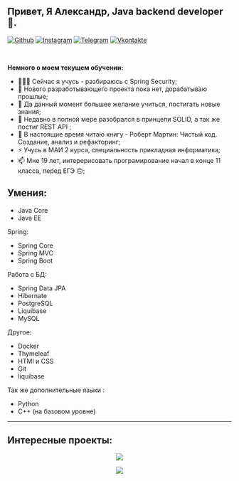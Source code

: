 ## Привет, Я Александр, Java backend developer 🚀.


[![Github](https://img.shields.io/badge/-Github-000?style=flat&logo=Github&logoColor=white)](https://github.com/bityta)
[![Instagram](https://img.shields.io/badge/-Instagram-c13584?style=flat&labelColor=c13584&logo=instagram&logoColor=white)](https://www.instagram.com/bityta/)
[![Telegram](https://img.shields.io/badge/-telegram-red?color=white&logo=telegram&logoColor=black)](https://t.me/bityta)
[![Vkontakte](https://img.shields.io/badge/-Vkontakte-090909?style=for-the-badge&logo=Vk&logoColor=4F7DB3)](https://vk.com/bityta)

&nbsp;

**Немного о моем текущем обучении:**


- 👨🏽‍💻 Сейчас я учусь - разбираюсь с Spring Security;
- 🌱 Нового разработывающего проекта пока нет, дорабатываю прошлые; 
- 👯 Да данный момент большее желание учиться, постигать новые знания;
- 🤔 Недавно в полной мере разобрался в принцепи SOLID, а так же постиг REST API ;
- 💬 В настоящие время читаю книгу - Роберт Мартин: Чистый код. Создание, анализ и рефакторинг;
- ⚡️ Учусь в МАИ 2 курса, специальность прикладная информатика;
- 📫 Мне 19 лет, интерерисовать програмирование начал в конце 11 класса, перед ЕГЭ 🙃;




## Умения:

- Java Core
- Java EE
  
 Spring:
  
- Spring Core
- Spring MVC
- Spring Boot
   
Работа с БД:
  
- Spring Data JPA
- Hibernate
- PostgreSQL
- Liquibase
- MySQL
  

Другое:
- Docker
- Thymeleaf
- HTMl и CSS
- Git
- liquibase

Так же дополнительные языки :

- Python
- C++ (на базовом уровне)


---
## Интересные проекты:

<p align="center">
  <a href="https://github.com/Bityta/CurrencyExchange">
    <img align="center" src="https://github-readme-stats.vercel.app/api/pin/?username=bityta&repo=CurrencyExchange" />
  </a>
 
</p>



<p align="center">
  <a href="https://github.com/Bityta/library">
    <img align="center" src="https://github-readme-stats.vercel.app/api/pin/?username=bityta&repo=library" />
  </a>
 
</p>


